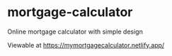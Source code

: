 # mortgage-calculator
Online mortgage calculator with simple design

Viewable at https://mymortgagecalculator.netlify.app/
